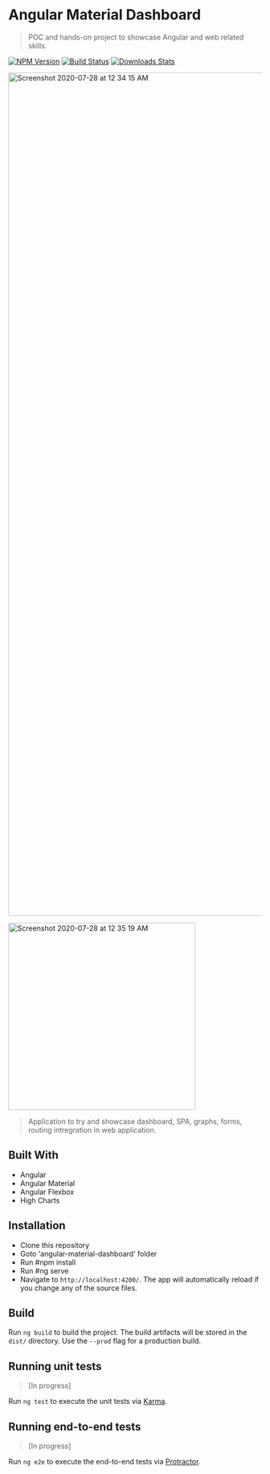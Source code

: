 # Angular Material Dashboard

> POC and hands-on project to showcase Angular and web related skills.

[![NPM Version][npm-image]][npm-url]
[![Build Status][travis-image]][travis-url]
[![Downloads Stats][npm-downloads]][npm-url]

[
<img width="1676" alt="Screenshot 2020-07-28 at 12 34 15 AM" src="https://user-images.githubusercontent.com/3436316/88836888-10f66f80-d1f5-11ea-9caa-cc075b8e27b6.png">
](url)

<img width="372" alt="Screenshot 2020-07-28 at 12 35 19 AM" src="https://user-images.githubusercontent.com/3436316/88836975-33888880-d1f5-11ea-9756-c11729748c03.png">

> Application to try and showcase dashboard, SPA, graphs, forms, routing intregration in web application.  

## Built With
- Angular
- Angular Material
- Angular Flexbox
- High Charts

## Installation
- Clone this repository
- Goto 'angular-material-dashboard' folder
- Run #npm install
- Run #ng serve
- Navigate to `http://localhost:4200/`. The app will automatically reload if you change any of the source files.

## Build
Run `ng build` to build the project. The build artifacts will be stored in the `dist/` directory. Use the `--prod` flag for a production build.

## Running unit tests
> [In progress]

Run `ng test` to execute the unit tests via [Karma](https://karma-runner.github.io).

## Running end-to-end tests
> [In progress]

Run `ng e2e` to execute the end-to-end tests via [Protractor](http://www.protractortest.org/).

<!-- Markdown link & img dfn's -->
[npm-image]: https://img.shields.io/npm/v/datadog-metrics.svg?style=flat-square
[npm-url]: https://npmjs.org/package/datadog-metrics
[npm-downloads]: https://img.shields.io/npm/dm/datadog-metrics.svg?style=flat-square
[travis-image]: https://img.shields.io/travis/dbader/node-datadog-metrics/master.svg?style=flat-square
[travis-url]: https://travis-ci.org/dbader/node-datadog-metrics
[wiki]: https://github.com/yourname/yourproject/wiki
